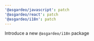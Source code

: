 ```yaml
---
'@asgardeo/javascript': patch
'@asgardeo/react': patch
'@asgardeo/i18n': patch
---
```


Introduce a new `@asgardeo/i18n` package
